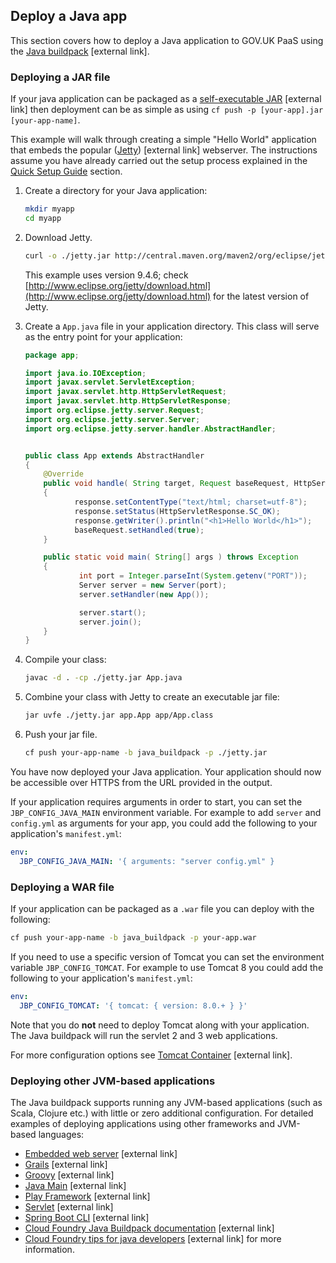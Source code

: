 ## Deploy a Java app


This section covers how to deploy a Java application to GOV.UK PaaS using the [Java buildpack](https://github.com/cloudfoundry/java-buildpack) [external link]. 


### Deploying a JAR file

If your java application can be packaged as a [self-executable JAR](https://github.com/cloudfoundry/java-buildpack/blob/master/docs/container-java_main.md) [external link] then deployment can be as simple as using `cf push -p [your-app].jar [your-app-name]`.

This example will walk through creating a simple "Hello World" application that embeds the popular ([Jetty](http://www.eclipse.org/jetty/)) [external link] webserver.
The instructions assume you have already carried out the setup process explained in the [Quick Setup Guide](https://docs.cloud.service.gov.uk/#quick-setup-guide) section.

1. Create a directory for your Java application:

    ```bash
    mkdir myapp
    cd myapp
    ```

1. Download Jetty.

    ```bash
    curl -o ./jetty.jar http://central.maven.org/maven2/org/eclipse/jetty/aggregate/jetty-all/9.4.6.v20170531/jetty-all-9.4.6.v20170531-uber.jar
    ```
    This example uses version 9.4.6; check [http://www.eclipse.org/jetty/download.html](http://www.eclipse.org/jetty/download.html) for the latest version of Jetty.
    
1. Create a `App.java` file in your application directory. This class will serve as the entry point for your application:

    ```java
    package app;

    import java.io.IOException;
    import javax.servlet.ServletException;
    import javax.servlet.http.HttpServletRequest;
    import javax.servlet.http.HttpServletResponse;
    import org.eclipse.jetty.server.Request;
    import org.eclipse.jetty.server.Server;
    import org.eclipse.jetty.server.handler.AbstractHandler;


    public class App extends AbstractHandler
    {
        @Override
        public void handle( String target, Request baseRequest, HttpServletRequest request, HttpServletResponse response ) throws IOException, ServletException
        {
               response.setContentType("text/html; charset=utf-8");
               response.setStatus(HttpServletResponse.SC_OK);
               response.getWriter().println("<h1>Hello World</h1>");
               baseRequest.setHandled(true);
        }

        public static void main( String[] args ) throws Exception
        {
                int port = Integer.parseInt(System.getenv("PORT"));
                Server server = new Server(port);
                server.setHandler(new App());

                server.start();
                server.join();
        }
    }
    ```
4. Compile your class:

    ```bash
    javac -d . -cp ./jetty.jar App.java
    ```

5. Combine your class with Jetty to create an executable jar file:

    ```bash
    jar uvfe ./jetty.jar app.App app/App.class
    ``` 

6. Push your jar file.

    ```bash
    cf push your-app-name -b java_buildpack -p ./jetty.jar
    ```

You have now deployed your Java application. Your application should now be accessible over HTTPS from the URL provided in the output.

If your application requires arguments in order to start, you can set the `JBP_CONFIG_JAVA_MAIN` environment variable. For example to add `server` and `config.yml` as arguments for your app, you could add the following to your application's `manifest.yml`:

```yaml
env:
  JBP_CONFIG_JAVA_MAIN: '{ arguments: "server config.yml" }
```

### Deploying a WAR file

If your application can be packaged as a `.war` file you can deploy with the following:

```bash
cf push your-app-name -b java_buildpack -p your-app.war
```

If you need to use a specific version of Tomcat you can set the environment variable `JBP_CONFIG_TOMCAT`. For example to use Tomcat 8 you could add the following to your application's `manifest.yml`:

```yaml
env:
  JBP_CONFIG_TOMCAT: '{ tomcat: { version: 8.0.+ } }'
```
Note that you do **not** need to deploy Tomcat along with your application. The Java buildpack will run the servlet 2 and 3 web applications.

For more configuration options see [Tomcat Container](https://github.com/cloudfoundry/java-buildpack/blob/master/docs/container-tomcat.md) [external link].

### Deploying other JVM-based applications

The Java buildpack supports running any JVM-based applications (such as Scala, Clojure etc.) with little or zero additional configuration. For detailed examples of deploying applications using other frameworks and JVM-based languages:

* [Embedded web server](https://github.com/cloudfoundry/java-buildpack/blob/master/docs/example-embedded-web-server.md) [external link]
* [Grails](https://github.com/cloudfoundry/java-buildpack/blob/master/docs/example-grails.md) [external link]
* [Groovy](https://github.com/cloudfoundry/java-buildpack/blob/master/docs/example-groovy.md) [external link]
* [Java Main](https://github.com/cloudfoundry/java-buildpack/blob/master/docs/example-java_main.md) [external link]
* [Play Framework](https://github.com/cloudfoundry/java-buildpack/blob/master/docs/example-play_framework.md) [external link]
* [Servlet](https://github.com/cloudfoundry/java-buildpack/blob/master/docs/example-servlet.md) [external link]
* [Spring Boot CLI](https://github.com/cloudfoundry/java-buildpack/blob/master/docs/example-spring_boot_cli.md) [external link]
* [Cloud Foundry Java Buildpack documentation](https://github.com/cloudfoundry/java-buildpack/blob/master/README.md) [external link]
* [Cloud Foundry tips for java developers](https://docs.cloudfoundry.org/buildpacks/java/java-tips.html) [external link] for more information.


